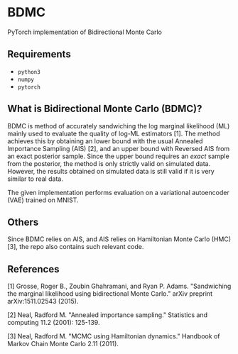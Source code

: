 # BDMC
PyTorch implementation of Bidirectional Monte Carlo

## Requirements
* `python3`
* `numpy`
* `pytorch`

## What is Bidirectional Monte Carlo (BDMC)?
BDMC is method of accurately sandwiching the log marginal likelihood (ML) mainly used to evaluate the quality of log-ML estimators [1]. The method achieves this by obtaining an lower bound with the usual Annealed Importance Sampling (AIS) [2], and an upper bound with Reversed AIS from an exact posterior sample. Since the upper bound requires an *exact* sample from the posterior, the method is only strictly valid on simulated data. However, the results obtained on simulated data is still valid if it is very similar to real data. 

The given implementation performs evaluation on a variational autoencoder (VAE) trained on MNIST. 

## Others
Since BDMC relies on AIS, and AIS relies on Hamiltonian Monte Carlo (HMC) [3], the repo also contains such relevant code. 

## References
[1] Grosse, Roger B., Zoubin Ghahramani, and Ryan P. Adams. "Sandwiching the marginal likelihood using bidirectional Monte Carlo." arXiv preprint arXiv:1511.02543 (2015).

[2] Neal, Radford M. "Annealed importance sampling." Statistics and computing 11.2 (2001): 125-139.

[3] Neal, Radford M. "MCMC using Hamiltonian dynamics." Handbook of Markov Chain Monte Carlo 2.11 (2011).
